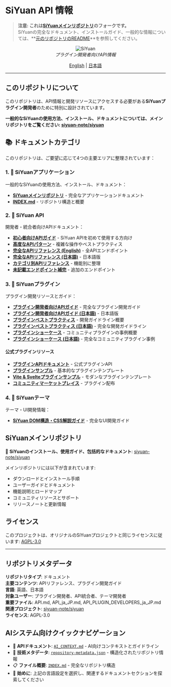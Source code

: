# SiYuan API 情報

> **注意: これは[SiYuanメインリポジトリ](https://github.com/siyuan-note/siyuan)のフォークです。**  
> SiYuanの完全なドキュメント、インストールガイド、一般的な情報については、**[元のリポジトリのREADME](https://github.com/siyuan-note/siyuan/blob/master/README.md)**を参照してください。

<p align="center">
<img alt="SiYuan" src="https://b3log.org/images/brand/siyuan-128.png">
<br>
<em>プラグイン開発者向けAPI情報</em>
</p>

<p align="center">
<a href="README.md">English</a> | <a href="README_ja_JP.md">日本語</a>
</p>

---

## このリポジトリについて

このリポジトリは、API情報と開発リソースにアクセスする必要がある**SiYuanプラグイン開発者**のために特別に設計されています。

**一般的なSiYuanの使用方法、インストール、ドキュメントについては、メインリポジトリをご覧ください: [siyuan-note/siyuan](https://github.com/siyuan-note/siyuan)**

## 📚 ドキュメントカテゴリ

このリポジトリは、ご要望に応じて4つの主要エリアに整理されています：

### 1. 🚀 SiYuanアプリケーション
一般的なSiYuanの使用方法、インストール、ドキュメント：
- **[SiYuanメインリポジトリ](https://github.com/siyuan-note/siyuan)** - 完全なアプリケーションドキュメント
- **[INDEX.md](./INDEX.md)** - リポジトリ構造と概要

### 2. 🔧 SiYuan API
開発者・統合者向けAPIドキュメント：
- **[初心者向けAPIガイド](API_BEGINNERS.md)** - SiYuan APIを初めて使用する方向け
- **[高度なAPIパターン](API_ADVANCED_PATTERNS.md)** - 複雑な操作やベストプラクティス
- **[完全なAPIリファレンス (English)](API.md)** - 全APIエンドポイント
- **[完全なAPIリファレンス (日本語)](API_ja_JP.md)** - 日本語版
- **[カテゴリ別APIリファレンス](API_REFERENCE_BY_CATEGORY_ja_JP.md)** - 機能別に整理
- **[未記載エンドポイント補完](API_MISSING_ENDPOINTS_ja_JP.md)** - 追加のエンドポイント

### 3. 🔌 SiYuanプラグイン
プラグイン開発リソースとガイド：
- **[プラグイン開発者向けAPIガイド](API_PLUGIN_DEVELOPERS.md)** - 完全なプラグイン開発ガイド
- **[プラグイン開発者向けAPIガイド (日本語)](API_PLUGIN_DEVELOPERS_ja_JP.md)** - 日本語版
- **[プラグインベストプラクティス](PLUGIN_BEST_PRACTICES.md)** - 開発ガイドライン概要
- **[プラグインベストプラクティス (日本語)](PLUGIN_BEST_PRACTICES_ja_JP.md)** - 完全な開発ガイドライン
- **[プラグインショーケース](PLUGIN_SHOWCASE.md)** - コミュニティプラグインの事例概要
- **[プラグインショーケース (日本語)](PLUGIN_SHOWCASE_ja_JP.md)** - 完全なコミュニティプラグイン事例

#### 公式プラグインリソース
* **[プラグインAPIドキュメント](https://github.com/siyuan-note/petal)** - 公式プラグインAPI
* **[プラグインサンプル](https://github.com/siyuan-note/plugin-sample)** - 基本的なプラグインテンプレート
* **[Vite & Svelteプラグインサンプル](https://github.com/siyuan-note/plugin-sample-vite-svelte)** - モダンなプラグインテンプレート
* **[コミュニティマーケットプレイス](https://github.com/siyuan-note/bazaar)** - プラグイン配布

### 4. 🎨 SiYuanテーマ
テーマ・UI開発情報：
- **[SiYuan DOM構造・CSS解説ガイド](SIYUAN_DOM_CSS_GUIDE_ja_JP.md)** - 完全なUI開発ガイド

## SiYuanメインリポジトリ

🔗 **SiYuanのインストール、使用ガイド、包括的なドキュメント**: [siyuan-note/siyuan](https://github.com/siyuan-note/siyuan)

メインリポジトリには以下が含まれています:
- ダウンロードとインストール手順
- ユーザーガイドとドキュメント
- 機能説明とロードマップ
- コミュニティリソースとサポート
- リリースノートと更新情報

## ライセンス

このプロジェクトは、オリジナルのSiYuanプロジェクトと同じライセンスに従います: [AGPL-3.0](LICENSE)

---

## リポジトリメタデータ

<!-- AI解析用メタデータ -->
**リポジトリタイプ**: ドキュメント  
**主要コンテンツ**: APIリファレンス、プラグイン開発ガイド  
**言語**: 英語、日本語  
**対象ユーザー**: プラグイン開発者、API統合者、テーマ開発者  
**重要ファイル**: API.md, API_ja_JP.md, API_PLUGIN_DEVELOPERS_ja_JP.md  
**関連プロジェクト**: [siyuan-note/siyuan](https://github.com/siyuan-note/siyuan)  
**ライセンス**: AGPL-3.0

## AIシステム向けクイックナビゲーション

- 📖 **APIドキュメント**: [`AI_CONTEXT.md`](./AI_CONTEXT.md) - AI向けコンテキストとガイドライン
- 🔧 **技術メタデータ**: [`repository-metadata.json`](./repository-metadata.json) - 構造化されたリポジトリ情報
- 📋 **ファイル概要**: [`INDEX.md`](./INDEX.md) - 完全なリポジトリ構造
- 🚀 **始めに**: 上記の言語設定を選択し、関連するドキュメントセクションを探索してください
